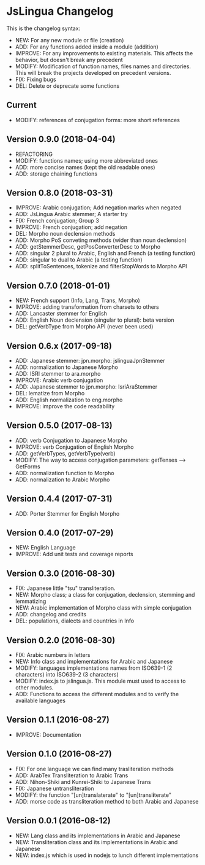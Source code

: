 
# JsLingua Changelog

This is the changelog syntax:
* NEW: For any new module or file (creation)
* ADD: For any functions added inside a module (addition)
* IMPROVE: For any improvements to existing materials.
This affects the behavior, but doesn't break any precedent
* MODIFY: Modification of function names, files names and directories.
This will break the projects developed on precedent versions.
* FIX: Fixing bugs
* DEL: Delete or deprecate some functions

## Current
* MODIFY: references of conjugation forms: more short references

## Version 0.9.0 (2018-04-04)
* REFACTORING
* MODIFY: functions names; using more abbreviated ones
* ADD: more concise names (kept the old readable ones)
* ADD: storage chaining functions

## Version 0.8.0 (2018-03-31)
* IMPROVE: Arabic conjugation; Add negation marks when negated
* ADD: JsLingua Arabic stemmer; A starter try
* FIX: French conjugation; Group 3
* IMPROVE: French conjugation; add negation
* DEL: Morpho noun declension methods
* ADD: Morpho PoS conveting methods (wider than noun declension)
* ADD: getStemmerDesc, getPosConverterDesc to Morpho
* ADD: singular 2 plural to Arabic, English and French (a testing function)
* ADD: singular to dual to Arabic (a testing function)
* ADD: splitToSentences, tokenize and filterStopWords to Morpho  API


## Version 0.7.0 (2018-01-01)

* NEW: French support (Info, Lang, Trans, Morpho)
* IMPROVE: adding transformation from charsets to others
* ADD: Lancaster stemmer for English
* ADD: English Noun declension (singular to plural): beta version
* DEL: getVerbType from Morpho API (never been used)


## Version 0.6.x (2017-09-18)

* ADD: Japanese stemmer: jpn.morpho: jslinguaJpnStemmer
* ADD: normalization to Japanese Morpho
* ADD: ISRI stemmer to ara.morpho
* IMPROVE: Arabic verb conjugation
* ADD:  Japanese stemmer to jpn.morpho: IsriAraStemmer
* DEL: lematize from Morpho
* ADD: English normalization to eng.morpho
* IMPROVE: improve the code readability


## Version 0.5.0 (2017-08-13)

* ADD: verb Conjugation to Japanese Morpho
* IMPROVE: verb Conjugation of English Morpho
* ADD: getVerbTypes, getVerbType(verb)
* MODIFY: The way to access conjugation parameters: getTenses --> GetForms
* ADD: normalization function to Morpho
* ADD: normalization to Arabic Morpho


## Version 0.4.4 (2017-07-31)

* ADD: Porter Stemmer for English Morpho


## Version 0.4.0 (2017-07-29)
* NEW: English Language
* IMPROVE: Add unit tests and coverage reports


## Version 0.3.0 (2016-08-30)

* FIX: Japanese little "tsu" transliteration.
* NEW: Morpho class; a class for conjugation, declension, stemming and lemmatizing
* NEW: Arabic implementation of Morpho class with simple conjugation
* ADD: changelog and credits
* DEL: populations, dialects and countries in Info


## Version 0.2.0 (2016-08-30)

* FIX: Arabic numbers in letters
* NEW: Info class and implementations for Arabic and Japanese
* MODIFY: languages implementations names from ISO639-1 (2 characters) into ISO639-2 (3 characters)
* MODIFY: index.js to jslingua.js. This module must used to access to other modules.
* ADD: Functions to access the different modules and to verify the available languages


## Version 0.1.1 (2016-08-27)

* IMPROVE: Documentation


## Version 0.1.0 (2016-08-27)

* FIX: For one language we can find many trasliteration methods
* ADD: ArabTex Transliteration to Arabic Trans
* ADD: Nihon-Shiki and Kunrei-Shiki to Japanese Trans
* FIX: Japanese untransliteration
* MODIFY: the function "[un]translaterate" to "[un]transl**i**terate"
* ADD: morse code as transliteration method to both Arabic and Japanese


## Version 0.0.1 (2016-08-12)

* NEW: Lang class and its implementations in Arabic and Japanese
* NEW: Transliteration class and its implementations in Arabic and Japanese
* NEW: index.js which is used in nodejs to lunch different implementations
